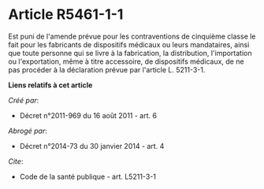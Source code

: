 # Article R5461-1-1

Est puni de l'amende prévue pour les contraventions de cinquième classe le fait pour les fabricants de dispositifs médicaux
ou leurs mandataires, ainsi que toute personne qui se livre à la fabrication, la distribution, l'importation ou
l'exportation, même à titre accessoire, de dispositifs médicaux, de ne pas procéder à la déclaration prévue par l'article L.
5211-3-1.

**Liens relatifs à cet article**

_Créé par_:

  - Décret n°2011-969 du 16 août 2011 - art. 6

_Abrogé par_:

  - Décret n°2014-73 du 30 janvier 2014 - art. 4

_Cite_:

  - Code de la santé publique - art. L5211-3-1
